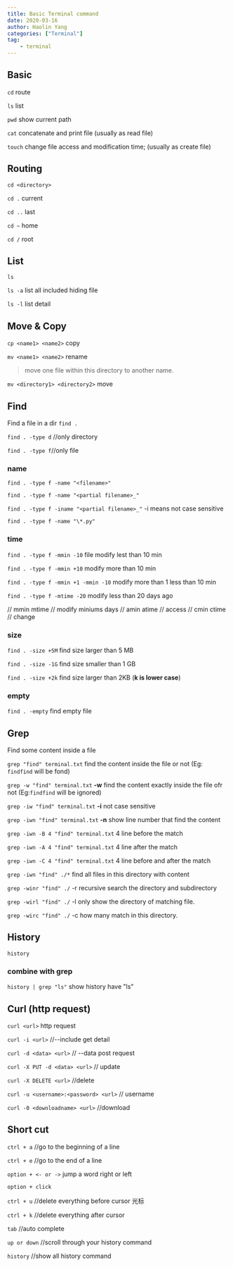 ```yaml
---
title: Basic Terminal command
date: 2020-03-16
author: Haolin Yang
categories: ["Terminal"]
tag:
    - terminal
---
```


## Basic

`cd` route

`ls` list

`pwd` show current path

`cat` concatenate and print file (usually as read file)

`touch` change file access and modification time; (usually as create file)

## Routing

`cd <directory>`

`cd .` current

`cd ..` last

`cd ~` home

`cd /` root

## List

`ls`

`ls -a` list all included hiding file

`ls -l` list detail

## Move & Copy

`cp <name1> <name2>` copy

`mv <name1> <name2>` rename

> move one file within this directory to another name.

`mv <directory1> <directory2>` move

## Find

Find a file in a dir
`find .`

`find . -type d` //only directory

`find . -type f`//only file

### name

`find . -type f -name "<filename>"`

`find . -type f -name "<partial filename>_"`

`find . -type f -iname "<partial filename>_"` -i means not case sensitive

`find . -type f -name "\*.py"`

### time

`find . -type f -mmin -10` file modify lest than 10 min

`find . -type f -mmin +10` modify more than 10 min

`find . -type f -mmin +1 -mmin -10` modify more than 1 less than 10 min

`find . -type f -mtime -20` modify less than 20 days ago

// mmin mtime // modify miniums days
// amin atime // access
// cmin ctime // change

### size

`find . -size +5M` find size larger than 5 MB

`find . -size -1G` find size smaller than 1 GB

`find . -size +2k` find size larger than 2KB (**k is lower case**)

### empty

`find . -empty` find empty file

## Grep

Find some content inside a file

`grep "find" terminal.txt` find the content inside the file or not (Eg: `findfind` will be fond)

`grep -w "find" terminal.txt` **-w** find the content exactly inside the file ofr not (Eg:`findfind` will be ignored)

`grep -iw "find" terminal.txt` **-i** not case sensitive

`grep -iwn "find" terminal.txt` **-n** show line number that find the content

`grep -iwn -B 4 "find" terminal.txt` 4 line before the match

`grep -iwn -A 4 "find" terminal.txt` 4 line after the match

`grep -iwn -C 4 "find" terminal.txt` 4 line before and after the match

`grep -iwn "find" ./*` find all files in this directory with content

`grep -winr "find" ./` -r recursive search the directory and subdirectory

`grep -wirl "find" ./` -l only show the directory of matching file.

`grep -wirc "find" ./` -c how many match in this directory.

## History

`history`

### combine with grep

`history | grep "ls"` show history have "ls"

## Curl (http request)

`curl <url>` http request

`curl -i <url>` //--include get detail

`curl -d <data> <url>` // --data post request

`curl -X PUT -d <data> <url>` // update

`curl -X DELETE <url>` //delete

`curl -u <username>:<password> <url>` // username

`curl -0 <downloadname> <url>` //download

## Short cut

`ctrl + a` //go to the beginning of a line

`ctrl + e` //go to the end of a line

`option + <- or ->` jump a word right or left

`option + click`

`ctrl + u` //delete everything before cursor 光标

`ctrl + k` //delete everything after cursor

`tab` //auto complete

`up or down` //scroll through your history command

`history` //show all history command
